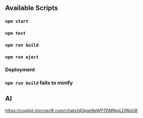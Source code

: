 ## Available Scripts
### `npm start`
### `npm test`
### `npm run build`
### `npm run eject`
### Deployment
### `npm run build` fails to minify

## AI
https://copilot.microsoft.com/chats/dGkge9eWP7DMNpjLDWpGK
